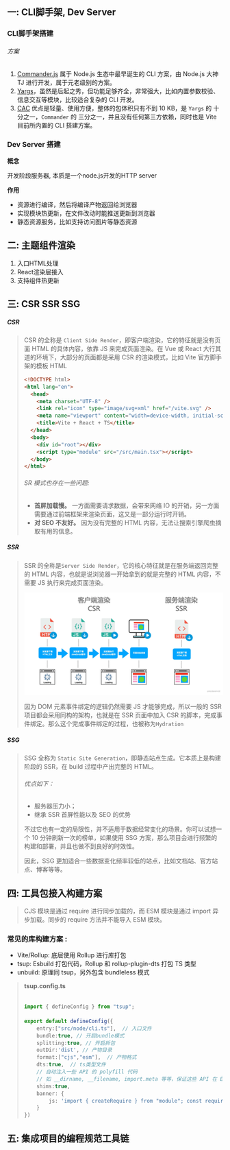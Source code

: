 ## 一: CLI脚手架, Dev Server

### CLI脚手架搭建

###### 方案

1. [Commander.js](https://github.com/tj/commander.js/blob/master/Readme_zh-CN.md)  属于 Node.js 生态中最早诞生的 CLI 方案，由 Node.js 大神 TJ 进行开发，属于元老级别的方案。 
2.  [Yargs](https://github.com/yargs/yargs)，虽然是后起之秀，但功能足够齐全，非常强大，比如内置参数校验、信息交互等模块，比较适合复杂的 CLI 开发。 
3.  [CAC](https://github.com/cacjs/cac)  优点是轻量、使用方便，整体的包体积只有不到 10 KB，是 `Yargs` 的 十分之一，`Commander` 的 三分之一，并且没有任何第三方依赖，同时也是 Vite 目前所内置的 CLI 搭建方案。 

### Dev Server 搭建

**概念**

开发阶段服务器, 本质是一个node.js开发的HTTP server

**作用**

- 资源进行编译，然后将编译产物返回给浏览器
- 实现模块热更新，在文件改动时能推送更新到浏览器
- 静态资源服务，比如支持访问图片等静态资源

## 二: 主题组件渲染

1. 入口HTML处理
2. React渲染层接入
3. 支持组件热更新

## 三: CSR SSR SSG

##### **CSR**

>  CSR 的全称是 `Client Side Render`，即客户端渲染，它的特征就是没有页面 HTML 的具体内容，依靠 JS 来完成页面渲染。在 Vue 或 React 大行其道的环境下，大部分的页面都是采用 CSR 的渲染模式，比如 Vite 官方脚手架的模板 HTML 
>
> ```html
> <!DOCTYPE html>
> <html lang="en">
>   <head>
>     <meta charset="UTF-8" />
>     <link rel="icon" type="image/svg+xml" href="/vite.svg" />
>     <meta name="viewport" content="width=device-width, initial-scale=1.0" />
>     <title>Vite + React + TS</title>
>   </head>
>   <body>
>     <div id="root"></div>
>     <script type="module" src="/src/main.tsx"></script>
>   </body>
> </html>
> ```
>
> ###### SR 模式也存在一些问题:
>
> - **首屏加载慢。** 一方面需要请求数据，会带来网络 IO 的开销，另一方面需要通过前端框架来渲染页面，这又是一部分运行时开销。
> - **对 SEO 不友好。** 因为没有完整的 HTML 内容，无法让搜索引擎爬虫摘取有用的信息。

##### SSR

>  SSR 的全称是`Server Side Render`，它的核心特征就是在服务端返回完整的 HTML 内容，也就是说浏览器一开始拿到的就是完整的 HTML 内容，不需要 JS 执行来完成页面渲染。 
>
>  ![image.png](README.assets/86f002ddb1c04d798ea17745cf2594c3_tplv-k3u1fbpfcp-zoom-in-crop-mark_3024_0_0_0.webp) 
>
>  因为 DOM 元素事件绑定的逻辑仍然需要 JS 才能够完成，所以一般的 SSR 项目都会采用同构的架构，也就是在 SSR 页面中加入 CSR 的脚本，完成事件绑定。那么这个完成事件绑定的过程，也被称为`Hydration` 

##### SSG

>  SSG 全称为 `Static Site Generation`，即静态站点生成。它本质上是构建阶段的 SSR，在 build 过程中产出完整的 HTML。 
>
> ######  优点如下： 
>
> - 服务器压力小；
> - 继承 SSR 首屏性能以及 SEO 的优势
>
> 不过它也有一定的局限性，并不适用于数据经常变化的场景。你可以试想一个 10 分钟刷新一次的榜单，如果使用 SSG 方案，那么项目会进行频繁的构建和部署，并且也做不到良好的时效性。
>
> 因此，SSG 更加适合一些数据变化频率较低的站点，比如文档站、官方站点、博客等等。

## 四: 工具包接入构建方案

>  CJS 模块是通过 require 进行同步加载的，而 ESM 模块是通过 import 异步加载。同步的 require 方法并不能导入 ESM 模块。 

###  常见的库构建方案 :

- Vite/Rollup: 底层使用 Rollup 进行库打包
- tsup: Esbuild 打包代码，Rollup 和 rollup-plugin-dts 打包 TS 类型
- unbuild: 原理同 tsup，另外包含 bundleless 模式

> **tsup.config.ts**
>
> ```ts
> 
> import { defineConfig } from "tsup";
> 
> export default defineConfig({
>     entry:["src/node/cli.ts"],  // 入口文件
>     bundle:true, // 开启bundle模式
>     splitting:true, // 开启拆包
>     outDir:'dist', // 产物目录
>     format:["cjs","esm"],  // 产物格式
>     dts:true,  // ts类型文件
>     // 自动注入一些 API 的 polyfill 代码 
>     // 如 __dirname, __filename, import.meta 等等，保证这些 API 在 ESM 和 CJS 环境下的兼容性。
>     shims:true, 
>     banner: {
>         js: 'import { createRequire } from "module"; const require = createRequire(import.meta.url);'
>     }
> })
> ```
>
> 

## 五: 集成项目的编程规范工具链